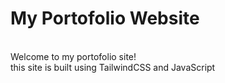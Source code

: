 # My Portofolio Website
<br>
Welcome to my portofolio site!
<br>
this site is built using TailwindCSS and JavaScript
